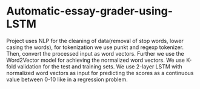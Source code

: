 # Automatic-essay-grader-using-LSTM
Project uses NLP for the cleaning of data(removal of stop words, lower casing the words), for tokenization we use punkt and regexp tokenizer. Then, convert the processed input as word vectors. Further we use the Word2Vector model for achieving the normalized word vectors. We use K-fold validation for the test and training sets. We use 2-layer LSTM with normalized word vectors as input for predicting the scores as a continuous value between 0-10 like in a regression problem.

